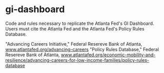 # gi-dashboard
Code and rules necessary to replicate the Atlanta Fed's GI Dashboard. Users must cite the Atlanta Fed and the Atlanta Fed's Policy Rules Database. 

"Advancing Careers Initiative," Federal Resereve Bank of Atlanta, www.atlantafed.org/advancing-careers
"Policy Rules Database," Federal Resereve Bank of Atlanta, www.atlantafed.org/economic-mobility-and-resilience/advancing-careers-for-low-income-families/policy-rules-database
